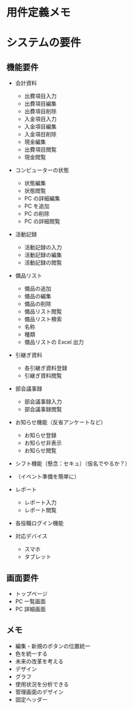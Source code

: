 # 用件定義メモ

# システムの要件

## 機能要件

-   会計資料
    -   出費項目入力
    -   出費項目編集
    -   出費項目削除
    -   入金項目入力
    -   入金項目編集
    -   入金項目削除
    -   現金編集
    -   出費項目閲覧
    -   現金閲覧
-   コンピューターの状態
    -   状態編集
    -   状態閲覧
    -   PC の詳細編集
    -   PC を追加
    -   PC の削除
    -   PC の詳細閲覧
-   活動記録
    -   活動記録の入力
    -   活動記録の編集
    -   活動記録の閲覧
-   備品リスト
    -   備品の追加
    -   備品の編集
    -   備品の削除
    -   備品リスト閲覧
    -   備品リスト検索
    -   名称
    -   種類
    -   備品リストの Excel 出力
-   引継ぎ資料
    -   各引継ぎ資料登録
    -   引継ぎ資料閲覧
-   部会議事録
    -   部会議事録入力
    -   部会議事録閲覧
-   お知らせ機能（反省アンケートなど）
    -   お知らせ登録
    -   お知らせ非表示
    -   お知らせ閲覧
-   シフト機能（懸念：セキュ）（仮名でやるか？）
-   （イベント準備を簡単に）
-   レポート

    -   レポート入力
    -   レポート閲覧

-   各役職ログイン機能

-   対応デバイス
    -   スマホ
    -   タブレット

## 画面要件

-   トップページ
-   PC 一覧画面
-   PC 詳細画面

## メモ

-   編集・新規のボタンの位置統一
-   色を統一する
-   未来の改革を考える
-   デザイン
-   グラフ
-   使用状況を分析できる
-   管理画面のデザイン
-   固定ヘッダー
